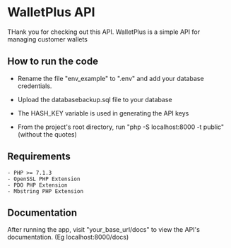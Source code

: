 # WalletPlus API

 
THank you for checking out this API. WalletPlus is a simple API for managing customer wallets

 

## How to run the code

- Rename the file "env_example" to ".env" and add your database credentials.  

- Upload the databasebackup.sql file to your database

- The HASH_KEY variable is used in generating the API keys

- From the project's root directory, run "php -S localhost:8000 -t public" (without the quotes)

## Requirements


    - PHP >= 7.1.3
    - OpenSSL PHP Extension
    - PDO PHP Extension
    - Mbstring PHP Extension



 ## Documentation
After running the app, visit "your_base_url/docs" to view the API's documentation. (Eg localhost:8000/docs)

 
